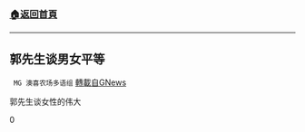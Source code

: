 ###  [:house:返回首頁](https://github.com/ourhimalayas/txt)
---


## 郭先生谈男女平等
` MG 澳喜农场多语组` [轉載自GNews](https://gnews.org/zh-hans/1537441/)

郭先生谈女性的伟大

0
